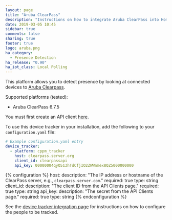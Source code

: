 ```yaml
---
layout: page
title: "Aruba ClearPass"
description: "Instructions on how to integrate Aruba ClearPass into Home Assistant."
date: 2019-03-05 10:45
sidebar: true
comments: false
sharing: true
footer: true
logo: aruba.png
ha_category:
  - Presence Detection
ha_release: "0.90"
ha_iot_class: Local Polling
---
```


This platform allows you to detect presence by looking at connected devices to [Aruba Clearpass](https://www.arubanetworks.com/products/security/network-access-control/).

Supported platforms (tested):

- Aruba ClearPass 6.7.5

<div class='note warning'>

You must first create an API client [here](https://clearpass.server.com/guest/api_clients.php).

</div>

To use this device tracker in your installation, add the following to your `configuration.yaml` file:

```yaml
# Example configuration.yaml entry
device_tracker:
  - platform: cppm_tracker
    host: clearpass.server.org
    client_id: clearpassapi
    api_key: 00000004qyO513hTdCfjIO2ZWWnmex8QZ5000000000
```

{% configuration %}
host:
  description: "The IP address or hostname of the ClearPass server, e.g., `clearpass.server.com`."
  required: true
  type: string
client_id:
  description: "The client ID from the API Clients page."
  required: true
  type: string
api_key:
  description: "The secret from the API Clients page."
  required: true
  type: string
{% endconfiguration %}

See the [device tracker integration page](/components/device_tracker/) for instructions on how to configure the people to be tracked.

